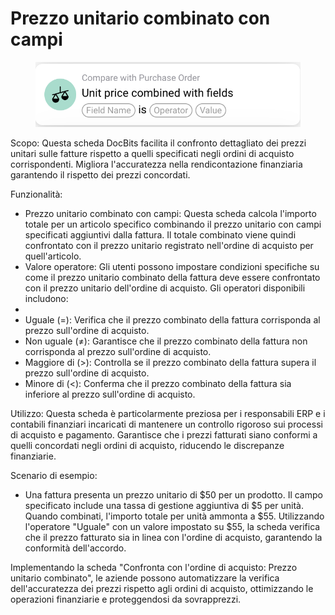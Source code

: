 # Prezzo unitario combinato con campi

<figure><img src="../../../.gitbook/assets/Bildschirmfoto 2024-05-02 um 14.24.55.png" alt=""><figcaption></figcaption></figure>

Scopo: Questa scheda DocBits facilita il confronto dettagliato dei prezzi unitari sulle fatture rispetto a quelli specificati negli ordini di acquisto corrispondenti. Migliora l'accuratezza nella rendicontazione finanziaria garantendo il rispetto dei prezzi concordati.

Funzionalità:

* Prezzo unitario combinato con campi: Questa scheda calcola l'importo totale per un articolo specifico combinando il prezzo unitario con campi specificati aggiuntivi dalla fattura. Il totale combinato viene quindi confrontato con il prezzo unitario registrato nell'ordine di acquisto per quell'articolo.
* Valore operatore: Gli utenti possono impostare condizioni specifiche su come il prezzo unitario combinato della fattura deve essere confrontato con il prezzo unitario dell'ordine di acquisto. Gli operatori disponibili includono:
*
* Uguale (=): Verifica che il prezzo combinato della fattura corrisponda al prezzo sull'ordine di acquisto.
* Non uguale (≠): Garantisce che il prezzo combinato della fattura non corrisponda al prezzo sull'ordine di acquisto.
* Maggiore di (>): Controlla se il prezzo combinato della fattura supera il prezzo sull'ordine di acquisto.
* Minore di (<): Conferma che il prezzo combinato della fattura sia inferiore al prezzo sull'ordine di acquisto.

Utilizzo: Questa scheda è particolarmente preziosa per i responsabili ERP e i contabili finanziari incaricati di mantenere un controllo rigoroso sui processi di acquisto e pagamento. Garantisce che i prezzi fatturati siano conformi a quelli concordati negli ordini di acquisto, riducendo le discrepanze finanziarie.

Scenario di esempio:

* Una fattura presenta un prezzo unitario di $50 per un prodotto. Il campo specificato include una tassa di gestione aggiuntiva di $5 per unità. Quando combinati, l'importo totale per unità ammonta a $55. Utilizzando l'operatore "Uguale" con un valore impostato su $55, la scheda verifica che il prezzo fatturato sia in linea con l'ordine di acquisto, garantendo la conformità dell'accordo.

Implementando la scheda "Confronta con l'ordine di acquisto: Prezzo unitario combinato", le aziende possono automatizzare la verifica dell'accuratezza dei prezzi rispetto agli ordini di acquisto, ottimizzando le operazioni finanziarie e proteggendosi da sovrapprezzi.
